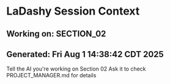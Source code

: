 # LaDashy Session Context
## Working on: SECTION_02
## Generated: Fri Aug  1 14:38:42 CDT 2025

Tell the AI you're working on Section 02
Ask it to check PROJECT_MANAGER.md for details
